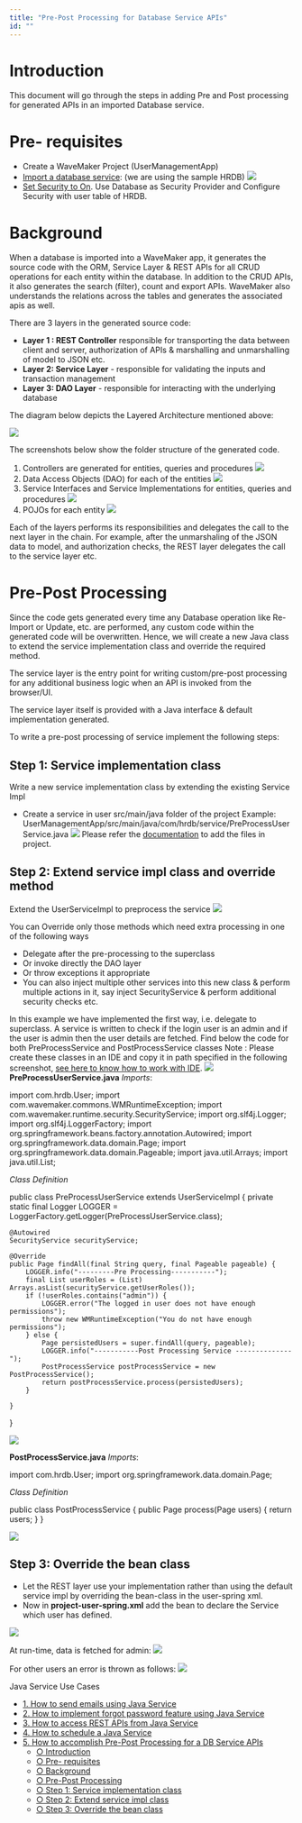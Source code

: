 ```yaml
---
title: "Pre-Post Processing for Database Service APIs"
id: ""
---
```


# **Introduction**

This document will go through the steps in adding Pre and Post processing for generated APIs in an imported Database service.

# **Pre- requisites**

- Create a WaveMaker Project (UserManagementApp)
- [Import a database service](/learn/app-development/services/database-services/working-with-databases/): (we are using the sample HRDB) [![](/learn/assets/hrdb.png)](/learn/assets/hrdb.png)
- [Set Security to On](/learn/app-development/app-security/app-security). Use Database as Security Provider and Configure Security with user table of HRDB.

# **Background**

When a database is imported into a WaveMaker app, it generates the source code with the ORM, Service Layer & REST APIs for all CRUD operations for each entity within the database. In addition to the CRUD APIs, it also generates the search (filter), count and export APIs. WaveMaker also understands the relations across the tables and generates the associated apis as well.

There are 3 layers in the generated source code:

- **Layer 1 : REST Controller** responsible for transporting the data between client and server, authorization of APIs & marshalling and unmarshalling of model to JSON etc.
- **Layer 2: Service Layer** \- responsible for validating the inputs and transaction management
- **Layer 3: DAO Layer** - responsible for interacting with the underlying database

The diagram below depicts the Layered Architecture mentioned above:

[![](/learn/assets/word-image-155.png)](/learn/assets/word-image-155.png)

The screenshots below show the folder structure of the generated code.

1. Controllers are generated for entities, queries and procedures [![](/learn/assets/word-image-156.png)](/learn/assets/word-image-156.png)
2. Data Access Objects (DAO) for each of the entities [![](/learn/assets/word-image-157.png)](/learn/assets/word-image-157.png)
3. Service Interfaces and Service Implementations for entities, queries and procedures [![](/learn/assets/word-image-158.png)](/learn/assets/word-image-158.png)
4. POJOs for each entity [![](/learn/assets/word-image-159.png)](/learn/assets/word-image-159.png)

Each of the layers performs its responsibilities and delegates the call to the next layer in the chain. For example, after the unmarshaling of the JSON data to model, and authorization checks, the REST layer delegates the call to the service layer etc.

# Pre-Post Processing

Since the code gets generated every time any Database operation like Re-Import or Update, etc. are performed, any custom code within the generated code will be overwritten. Hence, we will create a new Java class to extend the service implementation class and override the required method.

The service layer is the entry point for writing custom/pre-post processing for any additional business logic when an API is invoked from the browser/UI.

The service layer itself is provided with a Java interface & default implementation generated.

To write a pre-post processing of service implement the following steps:

## Step 1: Service implementation class

Write a new service implementation class by extending the existing Service Impl

- Create a service in user src/main/java folder of the project Example: UserManagementApp/src/main/java/com/hrdb/service/PreProcessUserService.java ![](/learn/assets/word-image-160.png) Please refer the [documentation](/learn/app-development/services/3rd-party-libraries/#resource-files) to add the files in project.

## Step 2: Extend service impl class and override method

Extend the UserServiceImpl to preprocess the service ![](/learn/assets/word-image-161.png)

You can Override only those methods which need extra processing in one of the following ways

- Delegate after the pre-processing to the superclass
- Or invoke directly the DAO layer
- Or throw exceptions it appropriate
- You can also inject multiple other services into this new class & perform multiple actions in it, say inject SecurityService & perform additional security checks etc.

In this example we have implemented the first way, i.e. delegate to superclass. A service is written to check if the login user is an admin and if the user is admin then the user details are fetched. Find below the code for both PreProcessService and PostProcessService classes Note : Please create these classes in an IDE and copy it in path specified in the following screenshot, [see here to know how to work with IDE](/learn/app-development/dev-integration/extending-application-using-ides/). ![](/learn/assets/word-image-162a.png) **PreProcessUserService.java** _Imports_:

import com.hrdb.User;
import com.wavemaker.commons.WMRuntimeException;
import com.wavemaker.runtime.security.SecurityService;
import org.slf4j.Logger;
import org.slf4j.LoggerFactory;
import org.springframework.beans.factory.annotation.Autowired;
import org.springframework.data.domain.Page;
import org.springframework.data.domain.Pageable;
import java.util.Arrays;
import java.util.List;

_Class Definition_

public class PreProcessUserService extends UserServiceImpl {
    private static final Logger LOGGER = LoggerFactory.getLogger(PreProcessUserService.class);

    @Autowired
    SecurityService securityService;

    @Override
    public Page findAll(final String query, final Pageable pageable) {
        LOGGER.info("---------Pre Processing-----------");
        final List userRoles = (List) Arrays.asList(securityService.getUserRoles());
        if (!userRoles.contains("admin")) {
            LOGGER.error("The logged in user does not have enough permissions");
            throw new WMRuntimeException("You do not have enough permissions");
        } else {
            Page persistedUsers = super.findAll(query, pageable);
            LOGGER.info("-----------Post Processing Service --------------");
            PostProcessService postProcessService = new PostProcessService();
            return postProcessService.process(persistedUsers);
        }

    }
}

![](/learn/assets/word-image-162.png)

**PostProcessService.java** _Imports_:

import com.hrdb.User;
import org.springframework.data.domain.Page;

_Class Definition_

public class PostProcessService {
    public Page process(Page users) {
        return users;
    }
}

![](/learn/assets/word-image-163.png)

## Step 3: Override the bean class

- Let the REST layer use your implementation rather than using the default service impl by overriding the bean-class in the user-spring xml.
- Now in **project-user-spring.xml** add the bean to declare the Service which user has defined.

![](/learn/assets/word-image-164.png)

At run-time, data is fetched for admin: ![](/learn/assets/word-image-165.png)

For other users an error is thrown as follows: ![](/learn/assets/word-image-166.png)

Java Service Use Cases

- [1\. How to send emails using Java Service](/learn/how-tos/sending-email-using-java-service/)
- [2\. How to implement forgot password feature using Java Service](/learn/how-tos/implementing-forgot-password-feature-using-java-service/)
- [3\. How to access REST APIs from Java Service](/learn/how-tos/accessing-rest-apis-java-service/)
- [4\. How to schedule a Java Service](/learn/how-tos/scheduling-java-service/)
- [5\. How to accomplish Pre-Post Processing for a DB Service APIs](/learn/how-tos/pre-post-processing-db-service-apis/)
    - [○ Introduction](#post-15541-_yhcaftcsao2l)
    - [○ Pre- requisites](#post-15541-_o3zunah3x1k6)
    - [○ Background](#post-15541-_gqy1z71bvxg0)
    - [○ Pre-Post Processing](#post-15541-_3waubt1z9n6d)
    - [○ Step 1: Service implementation class](#post-15541-_vkamxnxfo5yn)
    - [○ Step 2: Extend service impl class](#post-15541-_3ah5wvvmf3pa)
    - [○ Step 3: Override the bean class](#post-15541-_4lxw8svzi5oz)
